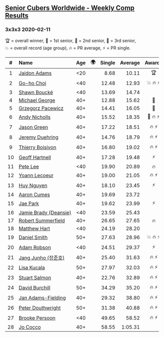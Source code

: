 <style>table {white-space: nowrap;}</style>
<link rel="stylesheet" type="text/css" href="/scw-comp/css/flags.css" />

## [Senior Cubers Worldwide - Weekly Comp Results](/scw-comp/results/)
### 3x3x3 2020-02-11

<span style="white-space: nowrap;">🏆 = overall winner</span>, <span style="white-space: nowrap;">🥇 = 1st senior</span>, <span style="white-space: nowrap;">🥈 = 2nd senior</span>, <span style="white-space: nowrap;">🥉 = 3rd senior</span>, <span style="white-space: nowrap;">💥 = overall record (age group)</span>, <span style="white-space: nowrap;">🔥 = PR average</span>, <span style="white-space: nowrap;">⚡ = PR single</span>.

| # | Name | Age | 🌍 | Single | Average | Awards | Solve 1 | Solve 2 | Solve 3 | Solve 4 | Solve 5 | Video |
| :--: | :-- | :--: | :--: | --: | --: | :--: | --: | --: | --: | --: | --: | :-- |
| 1 | [Jaidon Adams](../../persons/jaidon_adams/333.md) | <20 | <i class="flag flag-GB" /> | 8.68 | 10.11 | 🏆 | 14.52 | 8.68 | 11.96 | 9.40 | 8.97 | [Desktop](https://www.facebook.com/events/616423959107229/permalink/620704625345829) / [Mobile](https://m.facebook.com/events/616423959107229?view=permalink&id=620704625345829) |
| 2 | [Go-ho Choi](../../persons/go_ho_choi/333.md) | <40 | <i class="flag flag-KR" /> | 12.48 | 12.93 | 💥 🔥 ⚡ | 15.03 | 13.21 | 12.76 | 12.48 | 12.83 | [Desktop](https://www.facebook.com/events/616423959107229/permalink/617133012369657) / [Mobile](https://m.facebook.com/events/616423959107229?view=permalink&id=617133012369657) |
| 3 | [Shawn Boucké](../../persons/shawn_boucke/333.md) | <40 | <i class="flag flag-US" /> | 13.69 | 14.74 |  | 15.75 | 14.38 | 18.07 | 14.10 | 13.69 | [Desktop](https://www.facebook.com/events/616423959107229/permalink/617279555688336) / [Mobile](https://m.facebook.com/events/616423959107229?view=permalink&id=617279555688336) |
| 4 | [Michael George](../../persons/michael_george/333.md) | 40+ | <i class="flag flag-GB" /> | 12.88 | 15.62 | 🥇 | 16.80 | 14.69 | 19.66 | 12.88 | 15.38 | [Desktop](https://www.facebook.com/events/616423959107229/permalink/618432695573022) / [Mobile](https://m.facebook.com/events/616423959107229?view=permalink&id=618432695573022) |
| 5 | [Grzegorz Pacewicz](../../persons/grzegorz_pacewicz/333.md) | 40+ | <i class="flag flag-PL" /> | 14.41 | 16.05 | 🥈 | 15.66 | 21.86 | 14.41 | 16.90 | 15.60 | |
| 6 | [Andy Nicholls](../../persons/andy_nicholls/333.md) | 40+ | <i class="flag flag-GB" /> | 15.52 | 18.35 | 🥉 🔥 ⚡ | 15.52 | 18.05 | 18.81 | 18.19 | 19.73 | [Desktop](https://www.facebook.com/events/616423959107229/permalink/617120695704222) / [Mobile](https://m.facebook.com/events/616423959107229?view=permalink&id=617120695704222) |
| 7 | [Jason Green](../../persons/jason_green/333.md) | 40+ | <i class="flag flag-US" /> | 17.22 | 18.51 | 🔥 ⚡ | 18.27 | 17.22 | 19.36 | 17.90 | 19.64 | [Desktop](https://www.facebook.com/events/616423959107229/permalink/621424961940462) / [Mobile](https://m.facebook.com/events/616423959107229?view=permalink&id=621424961940462) |
| 8 | [Jeremy Duehring](../../persons/jeremy_duehring/333.md) | 40+ | <i class="flag flag-US" /> | 14.76 | 18.79 | 🔥 ⚡ | 16.20 | 19.89 | 20.68 | 20.29 | 14.76 | [Desktop](https://www.facebook.com/events/616423959107229/permalink/618639688885656) / [Mobile](https://m.facebook.com/events/616423959107229?view=permalink&id=618639688885656) |
| 9 | [Thierry Boisivon](../../persons/thierry_boisivon/333.md) | 40+ | <i class="flag flag-FR" /> | 16.80 | 19.02 | 🔥 ⚡ | 18.43 | 16.80 | 18.52 | 20.11 | 23.27 | [Desktop](https://www.facebook.com/events/616423959107229/permalink/621136361969322) / [Mobile](https://m.facebook.com/events/616423959107229?view=permalink&id=621136361969322) |
| 10 | [Geoff Hartnell](../../persons/geoff_hartnell/333.md) | 40+ | <i class="flag flag-GB" /> | 17.28 | 19.48 | ⚡ | 17.28 | 20.23 | 19.36 | 21.14 | 18.86 | [Desktop](https://www.facebook.com/events/616423959107229/permalink/620592918690333) / [Mobile](https://m.facebook.com/events/616423959107229?view=permalink&id=620592918690333) |
| 11 | [Pete Lee](../../persons/pete_lee/333.md) | <40 | <i class="flag flag-GB" /> | 19.90 | 20.89 | 🔥 | 20.47 | 19.90 | 21.60 | 20.60 | 24.10 | [Desktop](https://www.facebook.com/events/616423959107229/permalink/619925258757099) / [Mobile](https://m.facebook.com/events/616423959107229?view=permalink&id=619925258757099) |
| 12 | [Yoann Lecoeur](../../persons/yoann_lecoeur/333.md) | 40+ | <i class="flag flag-FR" /> | 19.00 | 21.05 | 🔥 ⚡ | 19.00 | 20.62 | 29.04 | 19.39 | 23.15 | [Desktop](https://www.facebook.com/events/616423959107229/permalink/616850075731284) / [Mobile](https://m.facebook.com/events/616423959107229?view=permalink&id=616850075731284) |
| 13 | [Huy Nguyen](../../persons/huy_nguyen/333.md) | 40+ | <i class="flag flag-CA" /> | 18.10 | 23.45 | ⚡ | 21.85 | 18.10 | 22.82 | 25.68 | 26.21 | [Desktop](https://www.facebook.com/events/616423959107229/permalink/617548025661489) / [Mobile](https://m.facebook.com/events/616423959107229?view=permalink&id=617548025661489) |
| 14 | [Aaron Cumes](../../persons/aaron_cumes/333.md) | 40+ | <i class="flag flag-GB" /> | 19.69 | 23.72 |  | 24.83 | 23.87 | 29.08 | 22.47 | 19.69 | [Desktop](https://www.facebook.com/events/616423959107229/permalink/618887685527523) / [Mobile](https://m.facebook.com/events/616423959107229?view=permalink&id=618887685527523) |
| 15 | [Jae Park](../../persons/jae_park/333.md) | 40+ | <i class="flag flag-US" /> | 19.62 | 23.99 | ⚡ | 19.62 | 24.74 | 29.89 | 20.84 | 26.39 | [Desktop](https://www.facebook.com/events/616423959107229/permalink/616661212416837) / [Mobile](https://m.facebook.com/events/616423959107229?view=permalink&id=616661212416837) |
| 16 | [Jamie Brady (Deansie)](../../persons/jamie_brady/333.md) | <40 | <i class="flag flag-GB" /> | 23.59 | 25.43 |  | 25.27 | 27.15 | 23.59 | 24.51 | 26.51 | [Desktop](https://www.facebook.com/events/616423959107229/permalink/617932848956340) / [Mobile](https://m.facebook.com/events/616423959107229?view=permalink&id=617932848956340) |
| 17 | [Robert Summerfield](../../persons/robert_summerfield/333.md) | 40+ | <i class="flag flag-GB" /> | 26.65 | 27.65 | 🔥 | 31.24 | 26.69 | 28.72 | 26.65 | 27.53 | [Desktop](https://www.facebook.com/events/616423959107229/permalink/617081895708102) / [Mobile](https://m.facebook.com/events/616423959107229?view=permalink&id=617081895708102) |
| 18 | [Matthew Hart](../../persons/matthew_hart/333.md) | <40 | <i class="flag flag-GB" /> | 24.19 | 28.20 |  | 27.47 | 28.62 | 31.26 | 24.19 | 28.52 | [Desktop](https://www.facebook.com/events/616423959107229/permalink/621331295283162) / [Mobile](https://m.facebook.com/events/616423959107229?view=permalink&id=621331295283162) |
| 19 | [Daniel Smith](../../persons/daniel_smith/333.md) | 50+ | <i class="flag flag-US" /> | 27.63 | 28.96 | 💥 🔥 ⚡ | 28.44 | 32.83 | 27.63 | 29.19 | 29.24 | [Desktop](https://www.facebook.com/events/616423959107229/permalink/618093752273583) / [Mobile](https://m.facebook.com/events/616423959107229?view=permalink&id=618093752273583) |
| 20 | [Adam Robson](../../persons/adam_robson/333.md) | <40 | <i class="flag flag-GB" /> | 24.51 | 29.37 | ⚡ | 28.16 | 31.97 | 32.39 | 27.99 | 24.51 | [Desktop](https://www.facebook.com/events/616423959107229/permalink/617588112324147) / [Mobile](https://m.facebook.com/events/616423959107229?view=permalink&id=617588112324147) |
| 21 | [Jang Junho (장준호)](../../persons/jang_junho/333.md) | 40+ | <i class="flag flag-KR" /> | 25.40 | 31.63 | 🔥 ⚡ | 25.40 | 37.37 | 34.36 | 29.66 | 30.87 | [Desktop](https://www.facebook.com/events/616423959107229/permalink/618758058873819) / [Mobile](https://m.facebook.com/events/616423959107229?view=permalink&id=618758058873819) |
| 22 | [Lisa Kucala](../../persons/lisa_kucala/333.md) | 50+ | <i class="flag flag-US" /> | 27.97 | 32.03 | 🔥 ⚡ | 31.65 | 27.97 | 32.75 | 31.70 | 37.00 | [Desktop](https://www.facebook.com/events/616423959107229/permalink/617792025637089) / [Mobile](https://m.facebook.com/events/616423959107229?view=permalink&id=617792025637089) |
| 23 | [Stuart Salmon](../../persons/stuart_salmon/333.md) | 40+ | <i class="flag flag-GB" /> | 22.76 | 32.89 | 🔥 ⚡ | 46.30 | 30.51 | 22.76 | 28.69 | 39.46 | [Desktop](https://www.facebook.com/events/616423959107229/permalink/621286958620929) / [Mobile](https://m.facebook.com/events/616423959107229?view=permalink&id=621286958620929) |
| 24 | [David Burchill](../../persons/david_burchill/333.md) | 50+ | <i class="flag flag-CA" /> | 34.29 | 35.20 | 🔥 ⚡ | 34.54 | 34.48 | 34.29 | 36.59 | 38.19 | |
| 25 | [Jan Adams-Fielding](../../persons/jan_adams_fielding/333.md) | 40+ | <i class="flag flag-GB" /> | 29.32 | 38.80 | 🔥 ⚡ | 47.44 | 52.59 | 29.32 | 33.36 | 35.60 | [Desktop](https://www.facebook.com/events/616423959107229/permalink/620581805358111) / [Mobile](https://m.facebook.com/events/616423959107229?view=permalink&id=620581805358111) |
| 26 | [Peter Douthwright](../../persons/peter_douthwright/333.md) | 50+ | <i class="flag flag-CA" /> | 31.38 | 40.88 | 🔥 ⚡ | 40.41 | 45.08 | 42.27 | 39.95 | 31.38 | [Desktop](https://www.facebook.com/groups/1604105099735401/permalink/2143098975836008) / [Mobile](https://m.facebook.com/groups/1604105099735401?view=permalink&id=2143098975836008) |
| 27 | [Brooke Persoon](../../persons/brooke_persoon/333.md) | <40 | <i class="flag flag-US" /> | 49.65 | 58.52 | 🔥 ⚡ | 59.01 | 56.58 | 59.96 | 49.65 | DNF | [Desktop](https://www.facebook.com/events/616423959107229/permalink/621392298610395) / [Mobile](https://m.facebook.com/events/616423959107229?view=permalink&id=621392298610395) |
| 28 | [Jo Cocco](../../persons/jo_cocco/333.md) | 40+ | <i class="flag flag-GB" /> | 58.55 | 1:05.31 |  | 1:02.80 | 59.40 | DNF | 1:13.73 | 58.55 | [Desktop](https://www.facebook.com/events/616423959107229/permalink/620690745347217) / [Mobile](https://m.facebook.com/events/616423959107229?view=permalink&id=620690745347217) |

<!-- Global site tag (gtag.js) - Google Analytics -->
<script async src="https://www.googletagmanager.com/gtag/js?id=UA-86348435-3"></script>
<script>window.dataLayer = window.dataLayer || []; function gtag() {dataLayer.push(arguments);} gtag('js', new Date()); gtag('config', 'UA-86348435-3');</script>
